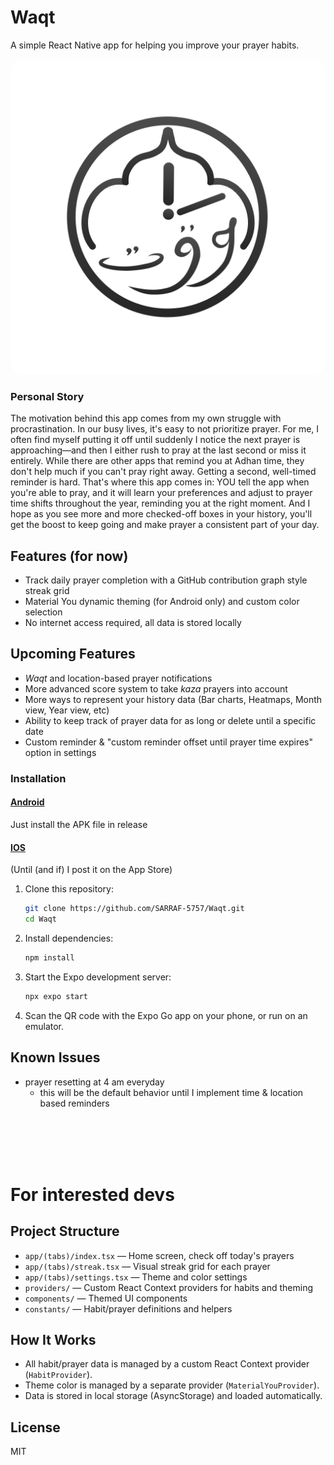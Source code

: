 # Waqt

A simple React Native app for helping you improve your prayer habits.

<img src="https://github.com/SARRAF-5757/Waqt/blob/master/assets/images/icons/ios-light.png?raw=true" alt="App Icon" style="border-radius: 20px;">


### Personal Story
The motivation behind this app comes from my own struggle with procrastination. In our busy lives, it's easy to not prioritize prayer. For me, I often find myself putting it off until suddenly I notice the next prayer is approaching—and then I either rush to pray at the last second or miss it entirely. While there are other apps that remind you at Adhan time, they don't help much if you can't pray right away. Getting a second, well-timed reminder is hard. That's where this app comes in: YOU tell the app when you're able to pray, and it will learn your preferences and adjust to prayer time shifts throughout the year, reminding you at the right moment. And I hope as you see more and more checked-off boxes in your history, you'll get the boost to keep going and make prayer a consistent part of your day.

## Features (for now)
- Track daily prayer completion with a GitHub contribution graph style streak grid
- Material You dynamic theming (for Android only) and custom color selection
- No internet access required, all data is stored locally

## Upcoming Features
- _Waqt_ and location-based prayer notifications
- More advanced score system to take _kaza_ prayers into account
- More ways to represent your history data (Bar charts, Heatmaps, Month view, Year view, etc)
- Ability to keep track of prayer data for as long or delete until a specific date
- Custom reminder & "custom reminder offset until prayer time expires" option in settings

### Installation
#### <u>Android</u>
Just install the APK file in release

#### <u>IOS</u>
(Until (and if) I post it on the App Store)
1. Clone this repository:
   ```sh
   git clone https://github.com/SARRAF-5757/Waqt.git
   cd Waqt
   ```
2. Install dependencies:
   ```sh
   npm install
   ```
3. Start the Expo development server:
   ```sh
   npx expo start
   ```
4. Scan the QR code with the Expo Go app on your phone, or run on an emulator.


## Known Issues
- prayer resetting at 4 am everyday
    - this will be the default behavior until I implement time & location based reminders

<br>
<br>
<br>
<br>


# For interested devs

## Project Structure
- `app/(tabs)/index.tsx` — Home screen, check off today's prayers
- `app/(tabs)/streak.tsx` — Visual streak grid for each prayer
- `app/(tabs)/settings.tsx` — Theme and color settings
- `providers/` — Custom React Context providers for habits and theming
- `components/` — Themed UI components
- `constants/` — Habit/prayer definitions and helpers

## How It Works
- All habit/prayer data is managed by a custom React Context provider (`HabitProvider`).
- Theme color is managed by a separate provider (`MaterialYouProvider`).
- Data is stored in local storage (AsyncStorage) and loaded automatically.

## License
MIT
